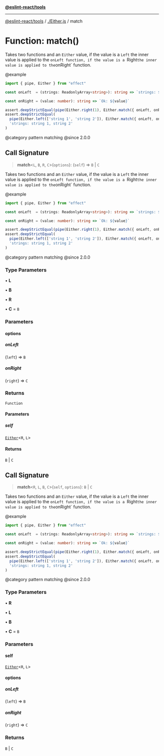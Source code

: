 [**@eslint-react/tools**](../../README.md)

***

[@eslint-react/tools](../../README.md) / [./Either.js](../README.md) / match

# Function: match()

Takes two functions and an `Either` value, if the value is a `Left` the inner value is applied to the `onLeft function,
if the value is a `Right` the inner value is applied to the `onRight` function.

@example
```ts
import { pipe, Either } from "effect"

const onLeft  = (strings: ReadonlyArray<string>): string => `strings: ${strings.join(', ')}`

const onRight = (value: number): string => `Ok: ${value}`

assert.deepStrictEqual(pipe(Either.right(1), Either.match({ onLeft, onRight })), 'Ok: 1')
assert.deepStrictEqual(
  pipe(Either.left(['string 1', 'string 2']), Either.match({ onLeft, onRight })),
  'strings: string 1, string 2'
)
```

@category pattern matching
@since 2.0.0

## Call Signature

> **match**\<`L`, `B`, `R`, `C`\>(`options`): (`self`) => `B` \| `C`

Takes two functions and an `Either` value, if the value is a `Left` the inner value is applied to the `onLeft function,
if the value is a `Right` the inner value is applied to the `onRight` function.

@example
```ts
import { pipe, Either } from "effect"

const onLeft  = (strings: ReadonlyArray<string>): string => `strings: ${strings.join(', ')}`

const onRight = (value: number): string => `Ok: ${value}`

assert.deepStrictEqual(pipe(Either.right(1), Either.match({ onLeft, onRight })), 'Ok: 1')
assert.deepStrictEqual(
  pipe(Either.left(['string 1', 'string 2']), Either.match({ onLeft, onRight })),
  'strings: string 1, string 2'
)
```

@category pattern matching
@since 2.0.0

### Type Parameters

• **L**

• **B**

• **R**

• **C** = `B`

### Parameters

#### options

##### onLeft

(`left`) => `B`

##### onRight

(`right`) => `C`

### Returns

`Function`

#### Parameters

##### self

[`Either`](../type-aliases/Either.md)\<`R`, `L`\>

#### Returns

`B` \| `C`

## Call Signature

> **match**\<`R`, `L`, `B`, `C`\>(`self`, `options`): `B` \| `C`

Takes two functions and an `Either` value, if the value is a `Left` the inner value is applied to the `onLeft function,
if the value is a `Right` the inner value is applied to the `onRight` function.

@example
```ts
import { pipe, Either } from "effect"

const onLeft  = (strings: ReadonlyArray<string>): string => `strings: ${strings.join(', ')}`

const onRight = (value: number): string => `Ok: ${value}`

assert.deepStrictEqual(pipe(Either.right(1), Either.match({ onLeft, onRight })), 'Ok: 1')
assert.deepStrictEqual(
  pipe(Either.left(['string 1', 'string 2']), Either.match({ onLeft, onRight })),
  'strings: string 1, string 2'
)
```

@category pattern matching
@since 2.0.0

### Type Parameters

• **R**

• **L**

• **B**

• **C** = `B`

### Parameters

#### self

[`Either`](../type-aliases/Either.md)\<`R`, `L`\>

#### options

##### onLeft

(`left`) => `B`

##### onRight

(`right`) => `C`

### Returns

`B` \| `C`
